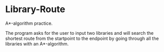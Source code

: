 # Library-Route

A*-algorithm practice.

The program asks for the user to input two libraries and will search the shortest route from the startpoint to the endpoint by going through all the libraries with an A*-algorithm.
